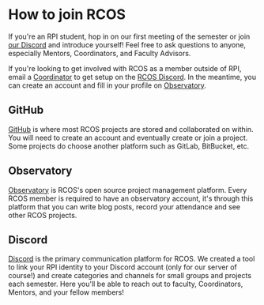 # How to join RCOS

If you're an RPI student, hop in on our first meeting of the semester or join [our Discord](https://rcos-discord.herokuapp.com/) and introduce yourself! Feel free to ask questions to anyone, especially Mentors, Coordinators, and Faculty Advisors.

If you're looking to get involved with RCOS as a member outside of RPI, email a [Coordinator](mailto:coordinators@rcos.io) to get setup on the [RCOS Discord](#discord). In the meantime, you can create an account and fill in your profile on [Observatory](#observatory).

<!-- RCOS is a group of RPI students who work on open source projects. Our members work on a variety of projects, which can be seen on the projects page. To see the presentation schedule look here. -->

<!-- Benefits of being an RCOS member -->
<!-- - The opportunity to help society by creating useful software. -->
<!-- - An excellent environment to share your skills with your peers and learn from them as well -->
<!-- - Great practice in the code review process, a very important skill for your software career! -->
<!-- - Practice giving and receiving feedback. Learning how to discuss technical and non-technical aspects of a project in a constructive fashion is a critical skill that employers look for! -->

<!-- Students can participate in RCOS for course credit or for a stipend. At the beginning of each semester, the Internal Advisory Board will review project proposals and decide which projects should receive financial support. -->

## GitHub

[GitHub](https://github.com/) is where most RCOS projects are stored and collaborated on within. You will need to create an account and eventually create or join a project. Some projects do choose another platform such as GitLab, BitBucket, etc.

## Observatory

[Observatory](https://rcos.io) is RCOS's open source project management platform. Every RCOS member is required to have an observatory account, it's through this platform that you can write blog posts, record your attendance and see other RCOS projects.

## Discord

[Discord](https://rcos-discord.herokuapp.com/) is the primary communication platform for RCOS. We created a tool to link your RPI identity to your Discord account (only for our server of course!) and create categories and channels for small groups and projects each semester. Here you'll be able to reach out to faculty, Coordinators, Mentors, and your fellow members!

<!-- ## Finding a project

[GitHub Explore](https://github.com/explore) allows you to explore GitHub and find awesome open source projects to contribute to. Spend a good amount of time finding a project that you like. Don't be intimidated! Many projects that seem very complicated are actively looking for new contributors and will give you "easy" issues to get started. You'll learn fast! Feel free to tackle issues as a team. -->